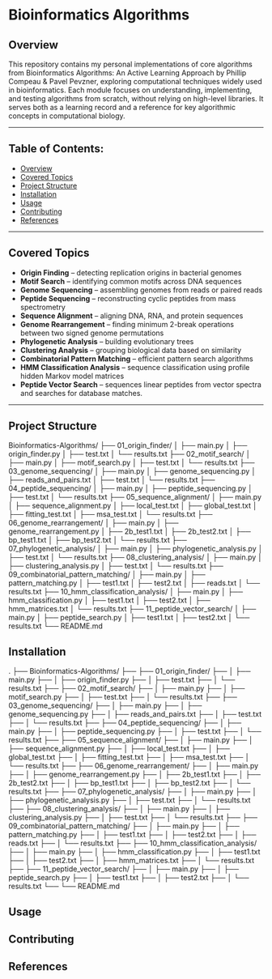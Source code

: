 # Bioinformatics Algorithms

## Overview
This repository contains my personal implementations of core algorithms from Bioinformatics Algorithms: An Active Learning Approach by Phillip Compeau & Pavel Pevzner, exploring computational techniques widely used in bioinformatics. Each module focuses on understanding, implementing, and testing algorithms from scratch, without relying on high-level libraries. It serves both as a learning record and a reference for key algorithmic concepts in computational biology.

---

## Table of Contents:
- [Overview](#bioinformatics-algorithms)
- [Covered Topics](#covered-topics)
- [Project Structure](#project-structure)
- [Installation](#installation)
- [Usage](#usage)
- [Contributing](#contributing)
- [References](#references)

---

## Covered Topics
- **Origin Finding** – detecting replication origins in bacterial genomes  
- **Motif Search** – identifying common motifs across DNA sequences  
- **Genome Sequencing** – assembling genomes from reads or paired reads
- **Peptide Sequencing** – reconstructing cyclic peptides from mass spectrometry  
- **Sequence Alignment** – aligning DNA, RNA, and protein sequences  
- **Genome Rearrangement** – finding minimum 2-break operations between two signed genome permutations
- **Phylogenetic Analysis** – building evolutionary trees  
- **Clustering Analysis** – grouping biological data based on similarity  
- **Combinatorial Pattern Matching** – efficient pattern search algorithms  
- **HMM Classification Analysis** – sequence classification using profile hidden Markov model matrices
- **Peptide Vector Search** – sequences linear peptides from vector spectra and searches for database matches.

---

## Project Structure

Bioinformatics-Algorithms/
├── 01_origin_finder/
│ ├── main.py
│ ├── origin_finder.py
│ ├── test.txt
│ └── results.txt
├── 02_motif_search/
│ ├── main.py
│ ├── motif_search.py
│ ├── test.txt
│ └── results.txt
├── 03_genome_sequencing/
│ ├── main.py
│ ├── genome_sequencing.py
│ ├── reads_and_pairs.txt
│ ├── test.txt
│ └── results.txt
├── 04_peptide_sequencing/
│ ├── main.py
│ ├── peptide_sequencing.py
│ ├── test.txt
│ └── results.txt
├── 05_sequence_alignment/
│ ├── main.py
│ ├── sequence_alignment.py
│ ├── local_test.txt
│ ├── global_test.txt
│ ├── fitting_test.txt
│ ├── msa_test.txt
│ └── results.txt
├── 06_genome_rearrangement/
│ ├── main.py
│ ├── genome_rearrangement.py
│ ├── 2b_test1.txt
│ ├── 2b_test2.txt
│ ├── bp_test1.txt
│ ├── bp_test2.txt
│ └── results.txt
├── 07_phylogenetic_analysis/
│ ├── main.py
│ ├── phylogenetic_analysis.py
│ ├── test.txt
│ └── results.txt
├── 08_clustering_analysis/
│ ├── main.py
│ ├── clustering_analysis.py
│ ├── test.txt
│ └── results.txt
├── 09_combinatorial_pattern_matching/
│ ├── main.py
│ ├── pattern_matching.py
│ ├── test1.txt
│ ├── test2.txt
│ ├── reads.txt
│ └── results.txt
├── 10_hmm_classification_analysis/
│ ├── main.py
│ ├── hmm_classification.py
│ ├── test1.txt
│ ├── test2.txt
│ ├── hmm_matrices.txt
│ └── results.txt
├── 11_peptide_vector_search/
│ ├── main.py
│ ├── peptide_search.py
│ ├── test1.txt
│ ├── test2.txt
│ └── results.txt
└── README.md


## Installation

.
├── Bioinformatics-Algorithms/
├── ├── 01_origin_finder/
├── │ ├── main.py
├── │ ├── origin_finder.py
├── │ ├── test.txt
├── │ └── results.txt
├── ├── 02_motif_search/
├── │ ├── main.py
├── │ ├── motif_search.py
├── │ ├── test.txt
├── │ └── results.txt
├── ├── 03_genome_sequencing/
├── │ ├── main.py
├── │ ├── genome_sequencing.py
├── │ ├── reads_and_pairs.txt
├── │ ├── test.txt
├── │ └── results.txt
├── ├── 04_peptide_sequencing/
├── │ ├── main.py
├── │ ├── peptide_sequencing.py
├── │ ├── test.txt
├── │ └── results.txt
├── ├── 05_sequence_alignment/
├── │ ├── main.py
├── │ ├── sequence_alignment.py
├── │ ├── local_test.txt
├── │ ├── global_test.txt
├── │ ├── fitting_test.txt
├── │ ├── msa_test.txt
├── │ └── results.txt
├── ├── 06_genome_rearrangement/
├── │ ├── main.py
├── │ ├── genome_rearrangement.py
├── │ ├── 2b_test1.txt
├── │ ├── 2b_test2.txt
├── │ ├── bp_test1.txt
├── │ ├── bp_test2.txt
├── │ └── results.txt
├── ├── 07_phylogenetic_analysis/
├── │ ├── main.py
├── │ ├── phylogenetic_analysis.py
├── │ ├── test.txt
├── │ └── results.txt
├── ├── 08_clustering_analysis/
├── │ ├── main.py
├── │ ├── clustering_analysis.py
├── │ ├── test.txt
├── │ └── results.txt
├── ├── 09_combinatorial_pattern_matching/
├── │ ├── main.py
├── │ ├── pattern_matching.py
├── │ ├── test1.txt
├── │ ├── test2.txt
├── │ ├── reads.txt
├── │ └── results.txt
├── ├── 10_hmm_classification_analysis/
├── │ ├── main.py
├── │ ├── hmm_classification.py
├── │ ├── test1.txt
├── │ ├── test2.txt
├── │ ├── hmm_matrices.txt
├── │ └── results.txt
├── ├── 11_peptide_vector_search/
├── │ ├── main.py
├── │ ├── peptide_search.py
├── │ ├── test1.txt
├── │ ├── test2.txt
├── │ └── results.txt
└── └── README.md

## Usage

## Contributing

## References

